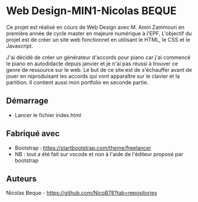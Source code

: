 # Web Design-MIN1-Nicolas BEQUE

Ce projet est réalisé en cours de Web Design avec M. Amin Zammouri en première année de cycle master en majeure numérique à l'EPF. 
L'objectif du projet est de créer un site web fonctionnel en utilisant le HTML, le CSS et le Javascript.

J'ai décidé de créer un générateur d'accords pour piano car j'ai commencé le piano en autodidacte depuis janvier et je n'ai pas réussi à trouver ce genre de ressource sur le web. Le but de ce site est de s'échauffer avant de jouer en reproduisant les accords qui vont apparaître sur le clavier et la partition. Il contient aussi mon portfolio en seconde partie.

## Démarrage

- Lancer le fichier index.html

## Fabriqué avec

- Bootstrap : https://startbootstrap.com/theme/freelancer
- NB : tout a été fait sur vscode et non à l'aide de l'éditeur proposé par bootstrap

## Auteurs

Nicolas Beque - https://github.com/NicoB78?tab=repositories
